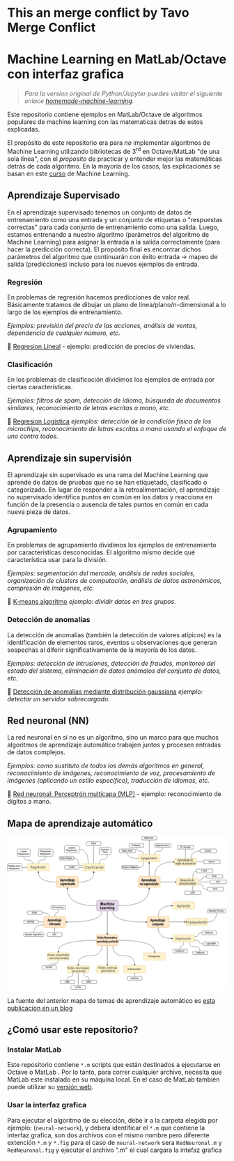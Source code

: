 ﻿#  This an merge conflict by Tavo Merge Conflict
# Machine Learning en MatLab/Octave con interfaz grafica

> _Para la version original de Python/Jupyter puedes visitar el siguiente enlace [homemade-machine-learning](https://github.com/trekhleb/homemade-machine-learning)._

Este repositorio contiene ejemplos en MatLab/Octave de algoritmos populares de machine learning con las matematicas detras de estos explicadas.

El propósito de este repositorio era para _no_ implementar algoritmos de Machine Learning utilizando bibliotecas de 3<sup>rd</sup> en Octave/MatLab "de una sola línea", con el _proposito_ de practicar y entender mejor las matemáticas detrás de cada algoritmo. En la mayoría de los casos, las explicaciones se basan en este [curso](https://www.coursera.org/learn/machine-learning) de Machine Learning.


## Aprendizaje Supervisado 

En el aprendizaje supervisado tenemos un conjunto de datos de entrenamiento como una entrada y un conjunto de etiquetas o "respuestas correctas" para cada conjunto de entrenamiento como una salida. Luego, estamos entrenando a nuestro algoritmo (parámetros del algoritmo de Machine Learning) para asignar la entrada a la salida correctamente (para hacer la predicción correcta). El propósito final es encontrar dichos parámetros del algoritmo que continuarán con éxito entrada → mapeo de salida (predicciones) incluso para los nuevos ejemplos de entrada.

### Regresión

En problemas de regresión hacemos predicciones de valor real. Básicamente tratamos de dibujar un plano de línea/plano/n-dimensional a lo largo de los ejemplos de entrenamiento.

_Ejemplos: previsión del precio de las acciones, análisis de ventas, dependencia de cualquier número, etc._

🤖 [Regresion Lineal](./linear-regression) - ejemplo: predicción de precios de viviendas.

### Clasificación

En los problemas de clasificación dividimos los ejemplos de entrada por ciertas características.

_Ejemplos: filtros de spam, detección de idioma, búsqueda de documentos similares, reconocimiento de letras escritas a mano, etc._


🤖 [Regresion Logistica](./logistic-regression) _ejemplos: detección de la condición física de los microchips, reconocimiento de letras escritas a mano usando el enfoque de uno contra todos._

## Aprendizaje sin supervisión

El aprendizaje sin supervisado es una rama del Machine Learning que aprende de datos de pruebas que no se han etiquetado, clasificado o categorizado. En lugar de responder a la retroalimentación, el aprendizaje no supervisado identifica puntos en común en los datos y reacciona en función de la presencia o ausencia de tales puntos en común en cada nueva pieza de datos.

### Agrupamiento

En problemas de agrupamiento dividimos los ejemplos de entrenamiento por características desconocidas. El algoritmo mismo decide qué característica usar para la división.

_Ejemplos: segmentación del mercado, análisis de redes sociales, organización de clusters de computación, análisis de datos astronómicos, compresión de imágenes, etc._

🤖 [K-means algoritmo](./k-means) _ejemplo: dividir datos en tres grupos._

### Detección de anomalías

La detección de anomalías (también la detección de valores atípicos) es la identificación de elementos raros, eventos u observaciones que generan sospechas al diferir significativamente de la mayoría de los datos.

_Ejemplos: detección de intrusiones, detección de fraudes, monitoreo del estado del sistema, eliminación de datos anómalos del conjunto de datos, etc._

🤖 [Detección de anomalías mediante distribución gaussiana](./anomaly-detection) _ejemplo: detectar un servidor sobrecargado._

## Red neuronal (NN)

La red neuronal en sí no es un algoritmo, sino un marco para que muchos algoritmos de aprendizaje automático trabajen juntos y procesen entradas de datos complejos.

_Ejemplos: como sustituto de todos los demás algoritmos en general, reconocimiento de imágenes, reconocimiento de voz, procesamiento de imágenes (aplicando un estilo específico), traducción de idiomas, etc._


🤖 [Red neuronal: Perceptrón multicapa (MLP)](./neural-network) - ejemplo: reconocimiento de dígitos a mano.

## Mapa de aprendizaje automático

![Machine Learning Map](./images/machine-learning-map.png)

La fuente del anterior mapa de temas de aprendizaje automático es [esta publicacion en un blog](https://vas3k.ru/blog/machine_learning/)


## ¿Comó usar este repositorio? 

### Instalar MatLab

Este repositorio contiene `*.m` scripts que están destinados a ejecutarse en Octave o MatLab . Por lo tanto, para correr cualquier archivo, necesita que MatLab este instalado en su máquina local. En el caso de MatLab también puede utilizar su [versión web](https://matlab.mathworks.com/).

### Usar la interfaz grafica 

Para ejecutar el algoritmo de su elección, debe ir a la carpeta elegida por ejemplo: (`neural-network`), y debera identificar el `*.m` que contiene la interfaz grafica, son dos archivos con el mismo nombre pero diferente extención `*.m` y `*.fig` para el caso de `neural-network` sera `RedNeuronal.m` y `RedNeuronal.fig` y ejecutar el archivo ".m" el cual cargara la intefaz grafica 
